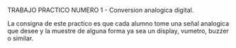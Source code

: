 TRABAJO PRACTICO NUMERO 1 - Conversion analogica digital.

La consigna de este practico es que cada alumno tome una señal analogica que desee y la muestre de alguna forma ya sea un display, vumetro, buzzer o similar.
